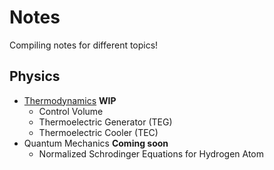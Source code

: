# Notes
Compiling notes for different topics!

## Physics
* [Thermodynamics](https://nbviewer.jupyter.org/github/flamanta/notes/blob/master/Thermodynamics/Thermodynamics.ipynb) **WIP**
  * Control Volume
  * Thermoelectric Generator (TEG)
  * Thermoelectric Cooler (TEC)
* Quantum Mechanics **Coming  soon**
  *  Normalized Schrodinger Equations for Hydrogen Atom
